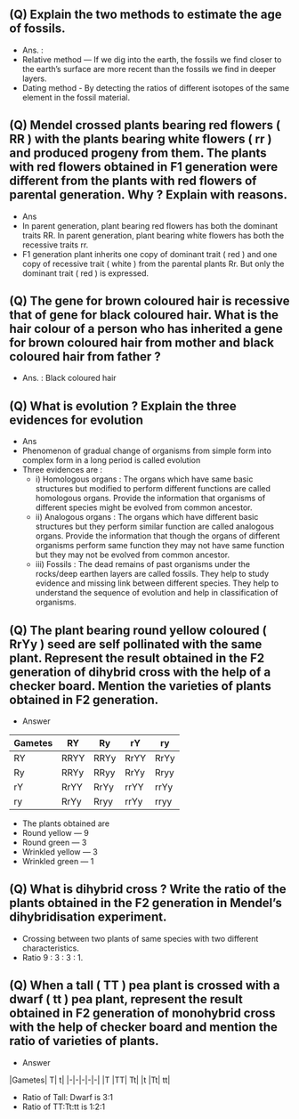 ## (Q) Explain the two methods to estimate the age of fossils.
* Ans. :
* Relative method — If we dig into the earth, the fossils we find closer to the earth’s surface are more recent than the fossils we find in deeper layers. 
* Dating method - By detecting the ratios of different isotopes of the same element in the fossil material.
## (Q) Mendel crossed plants bearing red flowers ( RR ) with the plants bearing white flowers ( rr ) and produced progeny from them. The plants with red flowers obtained in F1 generation were different from the plants with red flowers of parental generation. Why ? Explain with reasons.
* Ans
* In parent generation, plant bearing red flowers has both the dominant traits RR. In parent generation, plant bearing white flowers has both the recessive traits rr.
* F1 generation plant inherits one copy of dominant trait ( red ) and one copy of recessive trait ( white ) from the parental plants Rr. But only the dominant trait ( red ) is expressed.

## (Q) The gene for brown coloured hair is recessive that of gene for black coloured hair. What is the hair colour of a person who has inherited a gene for brown coloured hair from mother and black coloured hair from father ?
* Ans. : Black coloured hair 

## (Q) What is evolution ? Explain the three evidences for evolution
* Ans
* Phenomenon of gradual change of organisms from simple form into complex form in a long period is called evolution
* Three evidences are :
  * i) Homologous organs : The organs which have same basic structures but modified to perform different functions are called homologous organs. Provide the information that organisms of different species might be evolved from common ancestor. 
  * ii) Analogous organs : The organs which have different basic structures but they perform similar function are called analogous organs. Provide the information that though the organs of different organisms perform same function they may not have same function but they may not be evolved from common ancestor. 
  * iii) Fossils : The dead remains of past organisms under the rocks/deep earthen layers are called fossils. They help to study evidence and missing link between different species. They help to understand the sequence of evolution and help in classification of organisms.

## (Q) The plant bearing round yellow coloured ( RrYy ) seed are self pollinated with the same plant. Represent the result obtained in the F2 generation of dihybrid cross with the help of a checker board. Mention the varieties of plants obtained in F2 generation.
* Answer

|Gametes| RY| Ry| rY| ry|
|-|-|-|-|-|
|RY |RRYY| RRYy| RrYY| RrYy|
|Ry |RRYy| RRyy| RrYy| Rryy|
|rY |RrYY| RrYy| rrYY| rrYy|
|ry |RrYy| Rryy| rrYy| rryy|

* The plants obtained are 
* Round yellow — 9
* Round green — 3
* Wrinkled yellow — 3
* Wrinkled green — 1
## (Q) What is dihybrid cross ? Write the ratio of the plants obtained in the F2 generation in Mendel’s dihybridisation experiment.
* Crossing between two plants of same species with two different characteristics. 
* Ratio 9 : 3 : 3 : 1.

## (Q) When a tall ( TT ) pea plant is crossed with a dwarf ( tt ) pea plant, represent the result obtained in F2 generation of monohybrid cross with the help of checker board and mention the ratio of varieties of plants.
* Answer

|Gametes| T| t|
|-|-|-|-|-|
|T |TT| Tt|
|t |Tt| tt|

* Ratio of Tall: Dwarf is 3:1
* Ratio of TT:Tt:tt is 1:2:1
